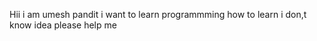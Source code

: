 Hii i am umesh pandit 
i want to learn programmming
how to learn 
i don,t know idea
please help me
<!---
Umesh-08/Umesh-08 is a ✨ special ✨ repository because its `README.md` (this file) appears on your GitHub profile.
You can click the Preview link to take a look at your changes.
--->
